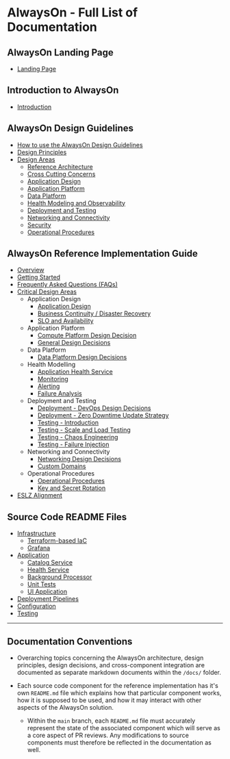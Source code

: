 # AlwaysOn - Full List of Documentation

## AlwaysOn Landing Page

* [Landing Page](../README.md)

## Introduction to AlwaysOn

* [Introduction](./introduction/README.md)

## AlwaysOn Design Guidelines

* [How to use the AlwaysOn Design Guidelines](./design-guidelines/README.md)
* [Design Principles](./design-guidelines/Principles.md)
* [Design Areas](./design-guidelines/Design-Areas.md)
  * [Reference Architecture](./design-guidelines/Design-Areas.md#reference-architecture)
  * [Cross Cutting Concerns](./design-guidelines/Design-Areas.md#cross-cutting-concerns)
  * [Application Design](./design-guidelines/App-Design.md)
  * [Application Platform](./design-guidelines/App-Platform.md)
  * [Data Platform](./design-guidelines/Data-Platform.md)
  * [Health Modeling and Observability](./design-guidelines/Health-Modeling.md)
  * [Deployment and Testing](./design-guidelines/Deploy-Testing.md)
  * [Networking and Connectivity](./design-guidelines/Networking.md)
  * [Security](./design-guidelines/Security.md)
  * [Operational Procedures](./design-guidelines/Operational-Procedures.md)

## AlwaysOn Reference Implementation Guide

* [Overview](./reference-implementation/README.md)
* [Getting Started](./reference-implementation/Getting-Started.md)
* [Frequently Asked Questions (FAQs)](./reference-implementation/FAQ.md)
* [Critical Design Areas](./reference-implementation/Introduction.md#Critical-Design-Areas)
  * Application Design
    * [Application Design](./reference-implementation/AppDesign-Application-Design.md)
    * [Business Continuity / Disaster Recovery](./reference-implementation/AppDesign-BCDR-Global.md)
    * [SLO and Availability](./reference-implementation/AppDesign-SLO-Availability.md)
  * Application Platform
    * [Compute Platform Design Decision](./reference-implementation/AppPlatform-ComputePlatform-Design-Decisions.md)
    * [General Design Decisions](./reference-implementation/AppPlatform-General-Infrastructure-Design-Decisions.md)
  * Data Platform
    * [Data Platform Design Decisions](./reference-implementation/DataPlatform-Design-Decisions.md)
  * Health Modelling
    * [Application Health Service](./reference-implementation/Health-Application-HealthService.md)
    * [Monitoring](./reference-implementation/Health-Monitoring.md)
    * [Alerting](./reference-implementation/Health-Alerting.md)
    * [Failure Analysis](./reference-implementation/Health-Failure-Analysis.md)
  * Deployment and Testing
    * [Deployment - DevOps Design Decisions](./reference-implementation/DeployAndTest-DevOps-Design-Decisions.md)
    * [Deployment - Zero Downtime Update Strategy](./reference-implementation/DeployAndTest-DevOps-Zero-Downtime-Update-Strategy.md)
    * [Testing - Introduction](./reference-implementation/DeployAndTest-Testing-Introduction.md)
    * [Testing - Scale and Load Testing](./reference-implementation/DeployAndTest-Scaling-and-Load-Testing.md)
    * [Testing - Chaos Engineering](./reference-implementation/DeployAndTest-Testing-ChaosEngineering.md)
    * [Testing - Failure Injection](./reference-implementation/DeployAndTest-Testing-FailureInjection.md)
  * Networking and Connectivity
    * [Networking Design Decisions](./reference-implementation/Networking-Design-Decisions.md)
    * [Custom Domains](./reference-implementation/Networking-Custom-Domains.md)
  * Operational Procedures
    * [Operational Procedures](./reference-implementation/OpProcedures-Operational-Procedures.md)
    * [Key and Secret Rotation](./reference-implementation/OpProcedures-KeyRotation.md)
* [ESLZ Alignment](./reference-implementation/ESLZ-Alignment.md)

## Source Code README Files

* [Infrastructure](/src/infra/README.md)
  * [Terraform-based IaC](/src/infra/workload/README.md)
  * [Grafana](/src/infra/monitoring/grafanapanel/README.md)
* [Application](/src/app/README.md)
  * [Catalog Service](/src/app/AlwaysOn.CatalogService/README.md)
  * [Health Service](/src/app/AlwaysOn.HealthService/README.md)
  * [Background Processor](/src/app/AlwaysOn.BackgroundProcessor/README.md)
  * [Unit Tests](/src/app/AlwaysOn.Tests/README.md)
  * [UI Application](/src/app/AlwaysOn.UI/README.md)
* [Deployment Pipelines](/.ado/pipelines/README.md)
* [Configuration](/src/infra/README.md)
* [Testing](/src/testing/README.md)

---

## Documentation Conventions

* Overarching topics concerning the AlwaysOn architecture, design principles, design decisions, and cross-component integration are documented as separate markdown documents within the `/docs/` folder.

* Each source code component for the reference implementation has it's own `README.md` file which explains how that particular component works, how it is supposed to be used, and how it may interact with other aspects of the AlwaysOn solution.
  * Within the `main` branch, each `README.md` file must accurately represent the state of the associated component which will serve as a core aspect of PR reviews. Any modifications to source components must therefore be reflected in the documentation as well.
